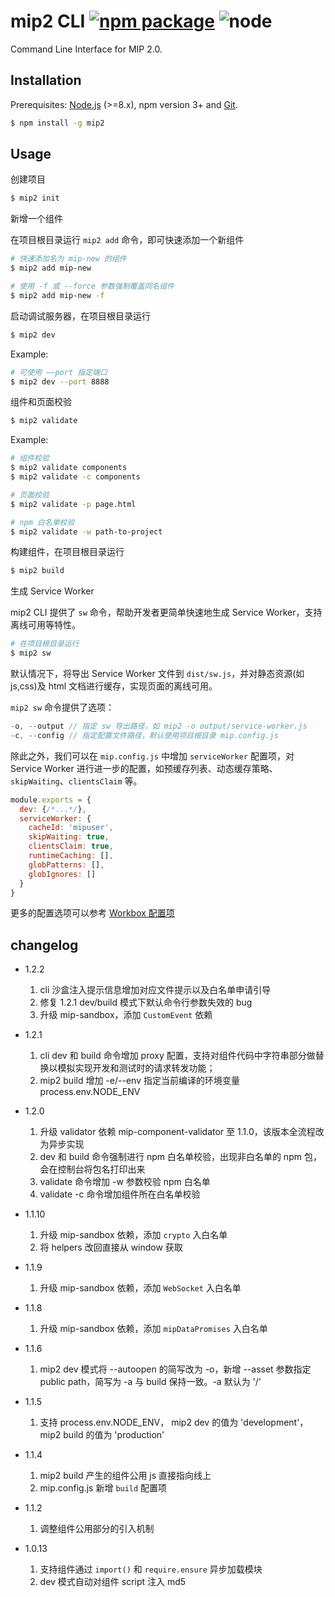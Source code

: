 # mip2 CLI [![npm package](https://img.shields.io/npm/v/mip2.svg)](https://www.npmjs.com/package/mip2) ![node](https://img.shields.io/node/v/mip2.svg)


Command Line Interface for MIP 2.0.

## Installation

Prerequisites: [Node.js](https://nodejs.org/en/) (>=8.x), npm version 3+ and [Git](https://git-scm.com/).

``` bash
$ npm install -g mip2
```

## Usage

创建项目

``` bash
$ mip2 init
```

新增一个组件

在项目根目录运行 `mip2 add` 命令，即可快速添加一个新组件

```bash
# 快速添加名为 mip-new 的组件
$ mip2 add mip-new

# 使用 -f 或 --force 参数强制覆盖同名组件
$ mip2 add mip-new -f
```

启动调试服务器，在项目根目录运行

``` bash
$ mip2 dev
```

Example:

``` bash
# 可使用 ——port 指定端口
$ mip2 dev --port 8888
```

组件和页面校验

``` bash
$ mip2 validate
```

Example:

``` bash
# 组件校验
$ mip2 validate components
$ mip2 validate -c components

# 页面校验
$ mip2 validate -p page.html

# npm 白名单校验
$ mip2 validate -w path-to-project
```

构建组件，在项目根目录运行

``` bash
$ mip2 build
```

生成 Service Worker

mip2 CLI 提供了 `sw` 命令，帮助开发者更简单快速地生成 Service Worker，支持离线可用等特性。

``` bash
# 在项目根目录运行
$ mip2 sw
```

默认情况下，将导出 Service Worker 文件到 `dist/sw.js`，并对静态资源(如 js,css)及 html 文档进行缓存，实现页面的离线可用。

`mip2 sw` 命令提供了选项：

``` javascript
-o, --output // 指定 sw 导出路径，如 mip2 -o output/service-worker.js
-c, --config // 指定配置文件路径，默认使用项目根目录 mip.config.js
```

除此之外，我们可以在 `mip.config.js` 中增加 `serviceWorker` 配置项，对 Service Worker 进行进一步的配置，如预缓存列表、动态缓存策略、`skipWaiting`、`clientsClaim` 等。

``` javascript
module.exports = {
  dev: {/*...*/},
  serviceWorker: {
    cacheId: 'mipuser',
    skipWaiting: true,
    clientsClaim: true,
    runtimeCaching: [],
    globPatterns: [],
    globIgnores: []
  }
}
```

更多的配置选项可以参考 [Workbox 配置项](https://developers.google.com/web/tools/workbox/modules/workbox-build#generateswstring_mode)

## changelog

- 1.2.2
    1. cli 沙盒注入提示信息增加对应文件提示以及白名单申请引导
    2. 修复 1.2.1 dev/build 模式下默认命令行参数失效的 bug
    3. 升级 mip-sandbox，添加 `CustomEvent` 依赖

- 1.2.1
    1. cli dev 和 build 命令增加 proxy 配置，支持对组件代码中字符串部分做替换以模拟实现开发和测试时的请求转发功能；
    2. mip2 build 增加 -e/--env 指定当前编译的环境变量 process.env.NODE_ENV

- 1.2.0
    1. 升级 validator 依赖 mip-component-validator 至 1.1.0，该版本全流程改为异步实现
    2. dev 和 build 命令强制进行 npm 白名单校验，出现非白名单的 npm 包，会在控制台将包名打印出来
    3. validate 命令增加 -w 参数校验 npm 白名单
    4. validate -c 命令增加组件所在白名单校验

- 1.1.10
    1. 升级 mip-sandbox 依赖，添加 `crypto` 入白名单
    2. 将 helpers 改回直接从 window 获取

- 1.1.9
    1. 升级 mip-sandbox 依赖，添加 `WebSocket` 入白名单

- 1.1.8
    1. 升级 mip-sandbox 依赖，添加 `mipDataPromises` 入白名单

- 1.1.6
    1. mip2 dev 模式将 --autoopen 的简写改为 -o，新增 --asset 参数指定 public path，简写为 -a 与 build 保持一致。-a 默认为 '/'

- 1.1.5
    1. 支持 process.env.NODE_ENV， mip2 dev 的值为 'development'，mip2 build 的值为 'production'

- 1.1.4
    1. mip2 build 产生的组件公用 js 直接指向线上
    2. mip.config.js 新增 `build` 配置项

- 1.1.2
    1. 调整组件公用部分的引入机制

- 1.0.13
    1. 支持组件通过 `import()` 和 `require.ensure` 异步加载模块
    2. dev 模式自动对组件 script 注入 md5

